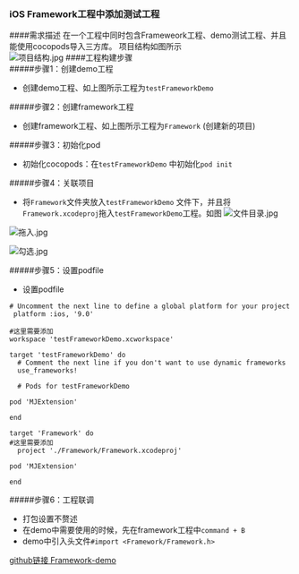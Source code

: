 ### iOS Framework工程中添加测试工程
####需求描述
在一个工程中同时包含Frameweork工程、demo测试工程、并且能使用cocopods导入三方库。
项目结构如图所示  
![项目结构.jpg](https://upload-images.jianshu.io/upload_images/2955178-90b2f16abfefe924.jpg?imageMogr2/auto-orient/strip%7CimageView2/2/w/1240)
####工程构建步骤  
#####步骤1：创建demo工程  
* 创建demo工程、如上图所示工程为`testFrameworkDemo`  

#####步骤2：创建framework工程    
* 创建framework工程、如上图所示工程为`Framework` (创建新的项目) 

#####步骤3：初始化pod    
* 初始化cocopods：在`testFrameworkDemo` 中初始化`pod init`

#####步骤4：关联项目 
* 将`Framework`文件夹放入`testFrameworkDemo` 文件下，并且将`Framework.xcodeproj`拖入`testFrameworkDemo`工程。如图
![文件目录.jpg](https://upload-images.jianshu.io/upload_images/2955178-ce0f0e451901f321.jpg?imageMogr2/auto-orient/strip%7CimageView2/2/w/1240)

![拖入.jpg](https://upload-images.jianshu.io/upload_images/2955178-9917682d830832ad.jpg?imageMogr2/auto-orient/strip%7CimageView2/2/w/1240)

![勾选.jpg](https://upload-images.jianshu.io/upload_images/2955178-da15fe6e3627711a.jpg?imageMogr2/auto-orient/strip%7CimageView2/2/w/1240)
 
#####步骤5：设置podfile
* 设置podfile  

```
# Uncomment the next line to define a global platform for your project
 platform :ios, '9.0'
 
#这里需要添加
workspace 'testFrameworkDemo.xcworkspace'

target 'testFrameworkDemo' do
  # Comment the next line if you don't want to use dynamic frameworks
  use_frameworks!

  # Pods for testFrameworkDemo

pod 'MJExtension'

end

target 'Framework' do
#这里需要添加
  project './Framework/Framework.xcodeproj'

pod 'MJExtension'
  
end
```  
#####步骤6：工程联调
* 打包设置不赘述  
* 在demo中需要使用的时候，先在framework工程中`command + B`
* demo中引入头文件`#import <Framework/Framework.h>`

[github链接 Framework-demo](https://github.com/lpb006/Framework-demo.git)


